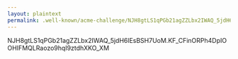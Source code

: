 ```yaml
---
layout: plaintext
permalink: .well-known/acme-challenge/NJH8gtLS1qPGb21agZZLbx2IWAQ_5jdH6lEsBSH7UoM
---
```

NJH8gtLS1qPGb21agZZLbx2IWAQ_5jdH6lEsBSH7UoM.KF_CFinORPh4DpIOOHIFMQLRaozo9hqI9ztdhXKO_XM
